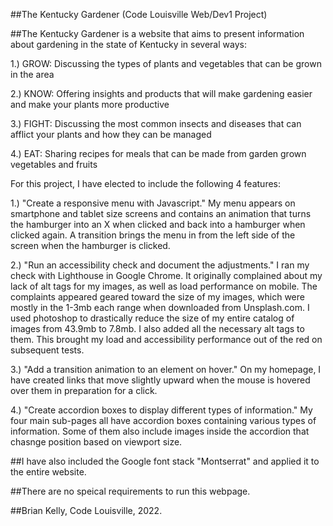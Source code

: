 ##The Kentucky Gardener (Code Louisville Web/Dev1 Project)

##The Kentucky Gardener is a website that aims to present information about gardening in the state of Kentucky in several ways:

1.) GROW: Discussing the types of plants and vegetables that can be grown in the area

2.) KNOW: Offering insights and products that will make gardening easier and make your plants more productive

3.) FIGHT: Discussing the most common insects and diseases that can afflict your plants and how they can be managed

4.) EAT: Sharing recipes for meals that can be made from garden grown vegetables and fruits

For this project, I have elected to include the following 4 features:

1.) "Create a responsive menu with Javascript." My menu appears on smartphone and tablet size screens and contains an animation that turns
    the hamburger into an X when clicked and back into a hamburger when clicked again. A transition brings the menu in from the left
    side of the screen when the hamburger is clicked.

2.) "Run an accessibility check and document the adjustments." I ran my check with Lighthouse in Google Chrome. It originally complained
    about my lack of alt tags for my images, as well as load performance on mobile. The complaints appeared geared toward the size of
    my images, which were mostly in the 1-3mb each range when downloaded from Unsplash.com. I used photoshop to drastically reduce the size
    of my entire catalog of images from 43.9mb to 7.8mb. I also added all the necessary alt tags to them. This brought my load and 
    accessibility performance out of the red on subsequent tests.

3.) "Add a transition animation to an element on hover." On my homepage, I have created links that move slightly upward when the mouse
    is hovered over them in preparation for a click.
    
4.) "Create accordion boxes to display different types of information." My four main sub-pages all have accordion boxes containing
    various types of information. Some of them also include images inside the accordion that chasnge position based on viewport size.

##I have also included the Google font stack "Montserrat" and applied it to the entire website.

##There are no speical requirements to run this webpage.

##Brian Kelly, Code Louisville, 2022.